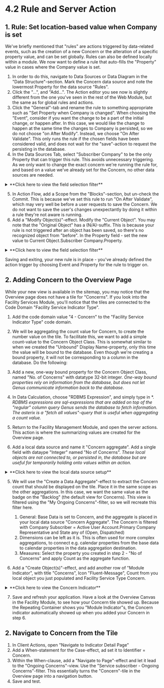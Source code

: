 # 4.2 Rule and Server Action



## 1. Rule: Set location-based value when Company is set
We've briefly mentioned that "rules" are actions triggered by data-related events, such as the creation of a new Concern or the alteration of a specific property value, and can be set globally. Rules can also be defined locally within a module. We now want to define a rule that auto-fills the "Property" value in cases where the Company value is set.

1. In order to do this, navigate to Data Sources or Data Diagram in the "Data Structure"-section. Mark the Concern data source and note the lowermost Property for the data source "Rules".
2. Click the "...", and "Add...". The Action editor you see now is slightly different from the one you've seen in the rest of the Web Module, but the same as for global rules and actions.
3. Click the "General"-tab and rename the rule to something appropriate such as "Set Property when Company is changed". When choosing the "Event", consider if you want the change to be a part of the initial change, or happen after. In this case, we would like the change to happen at the same time the changes to Company is persisted, so we do not choose "on After Modify". Instead, we choose "On After Validate". This only runs the rule if the chosen fields have been considered valid, and does not wait for the "save"-action to request the persisting in the database.
4. In the Data Sources Tab, select "Subscriber Company" to be the only Property that can trigger this rule. This avoids unnecessary triggering. As we only want to change the exact concern we're running the rule for, and based on a value we've already set for the Concern, no other data sources are needed.
<details>
    <summary> **Click here to view the field selection filter** </summary>
  ![Exc2fig8.JPG](media/Rule_Field.JPG)
</details>

5. In Action Flow, add a Scope from the "Blocks"-section, but un-check the Commit. This is because we've set this rule to run "On After Validate", which may very well be before a user requests to save the Concern. We do not want to save the user's changes unexpectantly by doing it within a rule they're not aware is running.
6. Add a "Modify Object(s)"-effect. Modify the "Current Object". You may note that the "Original Object" has a (N/A)-suffix. This is because your rule is not triggered after an object has been saved, so there's no recognized object from "before". In the Property field - set the new value to Current Object.Subscriber Company.Property.
<details>
    <summary> **Click here to view the field selection filter** </summary>
  ![Exc2fig8.JPG](media/Rule_ActionFlow.JPG)
</details>

Saving and exiting, your new rule is in place - you've already defined the action trigger by choosing Event and Property for the rule to trigger on.


## 2. Adding Concern to the Overview Page
While your new view is available in the sitemap, you may notice that the Overview page does not have a tile for "Concerns". If you look into the Facility Services Module, you'll notice that the tiles are connected to the Code Domain "Facility Service Indicator Type".


1. Add the code domain value "4 - Concern" to the "Facility Service Indicator Type" code domain.

2. We will be aggregating the count value for Concern, to create the number value on the tile. To facilitate this, we want to add a simple count-value to the Concern Object Class. This is somewhat similar to when we created the "Unbound" Display Name-property, only this time the value will be bound to the database. Even though we're creating a bound property, it will not be corresponding to a column in the database. Do the following:

  1. Add a new, one-way bound property for the Concern Object Class, named "No. of Concerns" with datatype 32-bit integer. *One-way bound properties rely on information from the database, but does not let Genus communicate information back to the database*.
  2. In Data Calculation, choose "RDBMS Expression", and simply type in *. *RDBMS expressions are sql-expressions that are added on top of the "regular" column query Genus sends the database to fetch information. The asterix is a "fetch all values"-query that is useful when aggregating a count value.*


3. Return to the Facility Management Module, and open the server actions. This action is where the summarizing values are created for the Overview page.

4. Add a local data source and name it "Concern aggregate". Add a single field with dataype "Integer" named "No of Concerns". *These local objects are not connected to, or persisted in, the database but are useful for temporarily holding onto values within an action.*
<details>
    <summary> **Click here to view the local data source setup** </summary>
  ![Exc2fig8.JPG](media/LocalDataSource.JPG)
</details>


5. We will use the "Create a Data Aggregate"-effect to extract the Concern count that should be displayed on the tile. Place it in the same scope as the other aggregations. In this case, we want the same value as the badge on the "Backlog" (the default view for Concerns). This view is filtered using the "My Ongoing Concerns"-filter, so we will recreate this filter here.
    1. General: Base Data is set to Concern, and the aggregate is placed in your local data source "Concern Aggregate". The Concern is filtered with Company Subscriber = Active User Account.Primary Company Representative and State any of (Open, Dispatched)
    2. Dimensions can be left as it is. This is often used for more complex aggregations, to connect e.g. calendar properties from the base data to calendar properties in the data aggregation destination.
    3. Measures: Select the property you created in step 2 - "No of Concerns" and apply Count as the aggregate function.

6. Add a "Create Object(s)"-effect, and add another row of "Module Indicator", with title "Concerns", Icon "Fluent-Message", Count from you local object you just populated and Facility Service Type Concern.
<details>
    <summary> **Click here to view the Concern Indicator** </summary>
  ![Exc2fig8.JPG](media/ConcernIndicator.JPG)
</details>

7. Save and refresh your application.
   Have a look at the Overview Canvas in the Facility Module, to see how your Concern tile showed up. Because the Repeating Container shows you "Module Indicator"s, the Concern indicator automatically showed up when you added your Concern in step 6.


## 2. Navigate to Concern from the Tile

1. In Client Actions, open "Navigate to Indicator Detail Page"
2. Add a When-statement for the Case-effect, ad set it to Identifier = Concern.
3. Within the When-clause, add a "Navigate to Page"-effect and let it lead to the "Ongoing Concerns"-view. Use the "Service subscriber - Ongoing Concerns"-filter. This essentially turns the "Concern"-tile in the Overview page into a navigation button.
4. Save and test.
<!--
## Global Action
Use the "Agreement - Change State" -->
